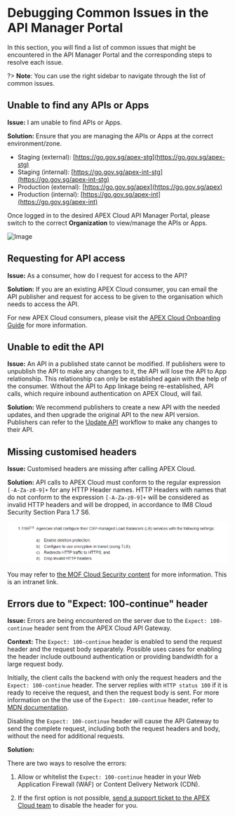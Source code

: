 # Debugging Common Issues in the API Manager Portal

In this section, you will find a list of common issues that might be encountered in the API Manager Portal and the corresponding steps to resolve each issue. 

?> **Note**: You can use the right sidebar to navigate through the list of common issues.

## Unable to find any APIs or Apps

**Issue:**  I am unable to find APIs or Apps.

**Solution:** Ensure that you are managing the APIs or Apps at the correct environment/zone.

- Staging (external): [https://go.gov.sg/apex-stg](https://go.gov.sg/apex-stg)
- Staging (internal): [https://go.gov.sg/apex-int-stg](https://go.gov.sg/apex-int-stg)
- Production (external): [https://go.gov.sg/apex](https://go.gov.sg/apex)
- Production (internal): [https://go.gov.sg/apex-int](https://go.gov.sg/apex-int)

Once logged in to the desired APEX Cloud API Manager Portal, please switch to the correct **Organization** to view/manage the APIs or Apps.

![Image](./_assets/sections-home-chng-org.png)

## Requesting for API access

**Issue:** As a consumer, how do I request for access to the API?

**Solution:** If you are an existing APEX Cloud consumer, you can email the API publisher and request for access to be given to the organisation which needs to access the API.

For new APEX Cloud consumers, please visit the [APEX Cloud Onboarding Guide](https://docs.developer.tech.gov.sg/sections/apex-cloud-onboarding/) for more information.

## Unable to edit the API

**Issue:** An API in a published state cannot be modified. If publishers were to unpublish the API to make any changes to it, the API will lose the API to App relationship. This relationship can only be established again with the help of the consumer.  Without the API to App linkage being re-established,  API calls, which require inbound authentication on APEX Cloud, will fail.

**Solution:** We recommend publishers to create a new API with the needed updates, and then upgrade the original API to the new API version. Publishers can refer to the [Update API](https://docs.developer.tech.gov.sg/sections/apex-cloud-user-guide/sections/publisher/update-api) workflow to make any changes to their API.

## Missing customised headers

**Issue:** Customised headers are missing after calling APEX Cloud.

**Solution:** API calls to APEX Cloud must conform to the regular expression `[-A-Za-z0-9]+` for any HTTP Header names. HTTP Headers with names that do not conform to the expression `[-A-Za-z0-9]+` will be considered as invalid HTTP headers and will be dropped, in accordance to IM8 Cloud Security Section Para 1.7 S6.

![Image](./_assets/im8-header.png)

You may refer to [the MOF Cloud Security content](https://intranet.mof.gov.sg/portal/IM/Themes/IT-Management/Cloud/Topics/Cloud-Security.aspx) for more information. This is an intranet link.

## Errors due to "Expect: 100-continue" header 

**Issue:** Errors are being encountered on the server due to the `Expect: 100-continue` header sent from the APEX Cloud API Gateway.

**Context:** The `Expect: 100-continue` header is enabled to send the request header and the request body separately. Possible uses cases for enabling the header include outbound authentication or providing bandwidth for a large request body.

Initially, the client calls the backend with only the request headers and the `Expect: 100-continue` header.  The server replies with `HTTP status 100` if it is ready to receive the request, and then the request body is sent. For more information on the the use of the `Expect: 100-continue` header, refer to [MDN documentation](https://developer.mozilla.org/en-US/sections/Web/HTTP/Headers/Expect).

Disabling the `Expect: 100-continue` header will cause the API Gateway to send the complete request, including both the request headers and body, without the need for additional requests. 

**Solution:**

There are two ways to resolve the errors:

1. Allow or whitelist the `Expect: 100-continue` header in your Web Application Firewall (WAF) or Content Delivery Network (CDN).

2. If the first option is not possible, [send a support ticket to the APEX Cloud team](https://form.gov.sg/63e0b55427939600132e0d5f) to disable the header for you.
